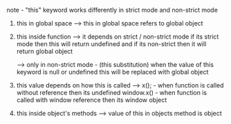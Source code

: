 note - "this" keyword works differently in strict mode and non-strict mode

1. this in global space
   --> this in global space refers to global object

2. this inside function
   --> it depends on strict / non-strict mode
   if its strict mode then this will return undefined
   and if its non-strict then it will return global object

   --> only in non-strict mode - (this substitution)
   when the value of this keyword is null or undefined this will be replaced with global object

3. this value depends on how this is called
   --> x(); - when function is called without reference then its undefined
   window.x() - when function is called with window reference then its window object

4. this inside object's methods
   --> value of this in objects method is object
